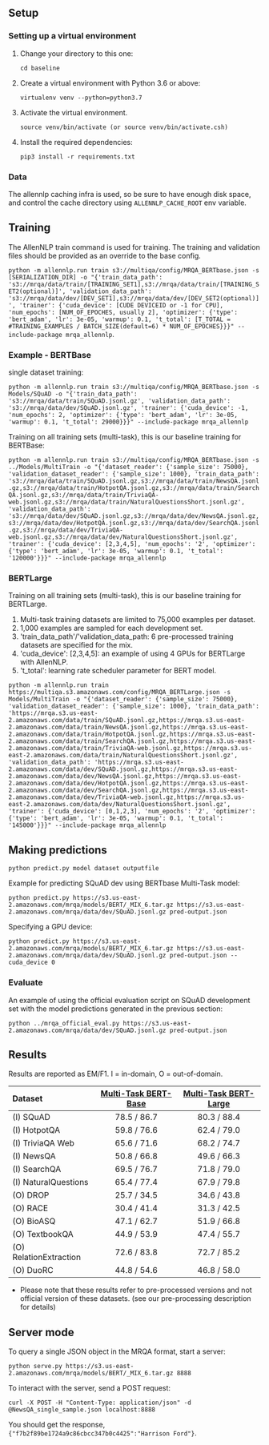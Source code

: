 ## Setup

### Setting up a virtual environment

1.  Change your directory to this one:

    ```
    cd baseline
    ```

2.  Create a virtual environment with Python 3.6 or above:

    ```
    virtualenv venv --python=python3.7
    ```

3.  Activate the virtual environment.

    ```
    source venv/bin/activate (or source venv/bin/activate.csh)
    ```

4.  Install the required dependencies:

    ```
    pip3 install -r requirements.txt
    ```

### Data

The allennlp caching infra is used, so be sure to have enough disk space, and control the cache directory using `ALLENNLP_CACHE_ROOT` env variable.


## Training

The AllenNLP train command is used for training. The training and validation files should be provided as an override to the base config. 

 `python -m allennlp.run train s3://multiqa/config/MRQA_BERTbase.json -s [SERIALIZATION_DIR] -o "{'train_data_path': 's3://mrqa/data/train/[TRAINING_SET1],s3://mrqa/data/train/[TRAINING_SET2(optional)]', 'validation_data_path': 's3://mrqa/data/dev/[DEV_SET1],s3://mrqa/data/dev/[DEV_SET2(optional)]', 'trainer': {'cuda_device': [CUDE DEVICEID or -1 for CPU], 'num_epochs': [NUM_OF_EPOCHES, usually 2], 'optimizer': {'type': 'bert_adam', 'lr': 3e-05, 'warmup': 0.1, 't_total': [T_TOTAL = #TRAINING_EXAMPLES / BATCH_SIZE(default=6) * NUM_OF_EPOCHES}}}" --include-package mrqa_allennlp`.
 
 ### Example - BERTBase
 
 single dataset training:
 
 `python -m allennlp.run train s3://multiqa/config/MRQA_BERTbase.json -s Models/SQuAD -o "{'train_data_path': 's3://mrqa/data/train/SQuAD.jsonl.gz', 'validation_data_path': 's3://mrqa/data/dev/SQuAD.jsonl.gz', 'trainer': {'cuda_device': -1, 'num_epochs': 2, 'optimizer': {'type': 'bert_adam', 'lr': 3e-05, 'warmup': 0.1, 't_total': 29000}}}" --include-package mrqa_allennlp `

 Training on all training sets (multi-task), this is our baseline training for BERTBase:
 
 `python -m allennlp.run train s3://multiqa/config/MRQA_BERTbase.json -s ../Models/MultiTrain -o "{'dataset_reader': {'sample_size': 75000}, 'validation_dataset_reader': {'sample_size': 1000}, 'train_data_path': 's3://mrqa/data/train/SQuAD.jsonl.gz,s3://mrqa/data/train/NewsQA.jsonl.gz,s3://mrqa/data/train/HotpotQA.jsonl.gz,s3://mrqa/data/train/SearchQA.jsonl.gz,s3://mrqa/data/train/TriviaQA-web.jsonl.gz,s3://mrqa/data/train/NaturalQuestionsShort.jsonl.gz', 'validation_data_path': 's3://mrqa/data/dev/SQuAD.jsonl.gz,s3://mrqa/data/dev/NewsQA.jsonl.gz,s3://mrqa/data/dev/HotpotQA.jsonl.gz,s3://mrqa/data/dev/SearchQA.jsonl.gz,s3://mrqa/data/dev/TriviaQA-web.jsonl.gz,s3://mrqa/data/dev/NaturalQuestionsShort.jsonl.gz', 'trainer': {'cuda_device': [2,3,4,5], 'num_epochs': '2', 'optimizer': {'type': 'bert_adam', 'lr': 3e-05, 'warmup': 0.1, 't_total': '120000'}}}" --include-package mrqa_allennlp`
 

 ### BERTLarge
  
  Training on all training sets (multi-task), this is our baseline training for BERTLarge.
  
  1. Multi-task training datasets are limited to 75,000 examples per dataset.
  2. 1,000 examples are sampled for each development set.
  3. 'train_data_path'/'validation_data_path: 6 pre-processed training datasets are specified for the mix.
  4. 'cuda_device': [2,3,4,5]: an example of using 4 GPUs for BERTLarge with AllenNLP.  
  5. 't_total': learning rate scheduler parameter for BERT model.  
 
  `python -m allennlp.run train https://multiqa.s3.amazonaws.com/config/MRQA_BERTLarge.json -s Models/MultiTrain -o "{'dataset_reader': {'sample_size': 75000}, 'validation_dataset_reader': {'sample_size': 1000}, 'train_data_path': 'https://mrqa.s3.us-east-2.amazonaws.com/data/train/SQuAD.jsonl.gz,https://mrqa.s3.us-east-2.amazonaws.com/data/train/NewsQA.jsonl.gz,https://mrqa.s3.us-east-2.amazonaws.com/data/train/HotpotQA.jsonl.gz,https://mrqa.s3.us-east-2.amazonaws.com/data/train/SearchQA.jsonl.gz,https://mrqa.s3.us-east-2.amazonaws.com/data/train/TriviaQA-web.jsonl.gz,https://mrqa.s3.us-east-2.amazonaws.com/data/train/NaturalQuestionsShort.jsonl.gz', 'validation_data_path': 'https://mrqa.s3.us-east-2.amazonaws.com/data/dev/SQuAD.jsonl.gz,https://mrqa.s3.us-east-2.amazonaws.com/data/dev/NewsQA.jsonl.gz,https://mrqa.s3.us-east-2.amazonaws.com/data/dev/HotpotQA.jsonl.gz,https://mrqa.s3.us-east-2.amazonaws.com/data/dev/SearchQA.jsonl.gz,https://mrqa.s3.us-east-2.amazonaws.com/data/dev/TriviaQA-web.jsonl.gz,https://mrqa.s3.us-east-2.amazonaws.com/data/dev/NaturalQuestionsShort.jsonl.gz', 'trainer': {'cuda_device': [0,1,2,3], 'num_epochs': '2', 'optimizer': {'type': 'bert_adam', 'lr': 3e-05, 'warmup': 0.1, 't_total': '145000'}}}" --include-package mrqa_allennlp`
 

 
 
## Making predictions
 
 `python predict.py model dataset outputfile `

Example for predicting SQuAD dev using BERTbase Multi-Task model: 

 `python predict.py https://s3.us-east-2.amazonaws.com/mrqa/models/BERT/_MIX_6.tar.gz https://s3.us-east-2.amazonaws.com/mrqa/data/dev/SQuAD.jsonl.gz pred-output.json`
 
 Specifying a GPU device:
 
 `python predict.py https://s3.us-east-2.amazonaws.com/mrqa/models/BERT/_MIX_6.tar.gz https://s3.us-east-2.amazonaws.com/mrqa/data/dev/SQuAD.jsonl.gz pred-output.json --cuda_device 0`
 
### Evaluate 
 
 An example of using the official evaluation script on SQuAD development set with the model predictions generated in the previous section: 
 
 `python ../mrqa_official_eval.py https://s3.us-east-2.amazonaws.com/mrqa/data/dev/SQuAD.jsonl.gz pred-output.json`
 
## Results
 
Results are reported as EM/F1. I = in-domain, O = out-of-domain.

| Dataset | [Multi-Task BERT-Base](https://s3.us-east-2.amazonaws.com/mrqa/models/BERT/_MIX_6.tar.gz) | [Multi-Task BERT-Large](https://s3.us-east-2.amazonaws.com/mrqa/models/BERT/_MIX_6_large.tar.gz)|
| :----- | :-------------------:| :------------------: |
| (I) SQuAD | 78.5 / 86.7 | 80.3 / 88.4 |
| (I) HotpotQA | 59.8 / 76.6 | 62.4 / 79.0 |
| (I) TriviaQA Web | 65.6 / 71.6 | 68.2 / 74.7 |
| (I) NewsQA | 50.8 / 66.8 | 49.6 / 66.3 |
| (I) SearchQA | 69.5 / 76.7 | 71.8 / 79.0 |
| (I) NaturalQuestions | 65.4 / 77.4 | 67.9 / 79.8 |
| (O) DROP | 25.7 / 34.5 | 34.6 / 43.8 |
| (O) RACE | 30.4 / 41.4 | 31.3 / 42.5 |
| (O) BioASQ | 47.1 / 62.7 | 51.9 / 66.8 |
| (O) TextbookQA | 44.9 / 53.9 | 47.4 / 55.7 |
| (O) RelationExtraction | 72.6 / 83.8 | 72.7 / 85.2 |
| (O) DuoRC | 44.8 / 54.6 | 46.8 / 58.0 |
 
* Please note that these results refer to pre-processed versions and not official version of these datasets. (see our pre-processing description for details) 
## Server mode
To query a single JSON object in the MRQA format, start a server:
```
python serve.py https://s3.us-east-2.amazonaws.com/mrqa/models/BERT/_MIX_6.tar.gz 8888
```
To interact with the server, send a POST request:
```
curl -X POST -H "Content-Type: application/json" -d @NewsQA_single_sample.json localhost:8888
```
You should get the response, `{"f7b2f89be1724a9c86cbcc347b0c4425":"Harrison Ford"}`.

